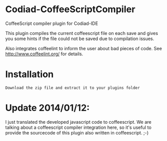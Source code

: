 Codiad-CoffeeScriptCompiler
===========================

CoffeeScript compiler plugin for Codiad-IDE

This plugin compiles the current coffeescript file on each save and gives you some 
hints if the file could not be saved due to compilation issues.

Also integrates coffeelint to inform the user about bad pieces of code.
See http://www.coffeelint.org/ for details.

Installation
============

	Download the zip file and extract it to your plugins folder


Update 2014/01/12:
==================

I just translated the developed javascript code to coffeescript.
We are talking about a coffeescript compiler integration here, 
so it's useful to provide the sourcecode of this plugin also written in coffeescript. ;-)

